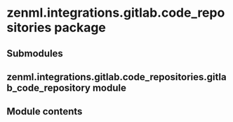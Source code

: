 # zenml.integrations.gitlab.code_repositories package

## Submodules

## zenml.integrations.gitlab.code_repositories.gitlab_code_repository module

## Module contents
